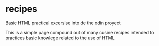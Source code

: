 # recipes
Basic HTML practical excersise into de the odin proyect 

This is a simple page compound out of many cusine recipes 
intended to practices basic knowlege related to the use of HTML